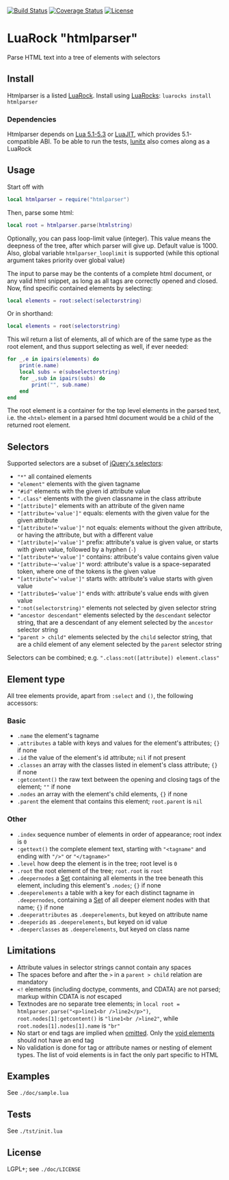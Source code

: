 [![Build Status](https://travis-ci.org/msva/lua-htmlparser.png?branch=master)](https://travis-ci.org/msva/lua-htmlparser)
[![Coverage Status](https://coveralls.io/repos/msva/lua-htmlparser/badge.png?branch=master)](https://coveralls.io/r/msva/lua-htmlparser?branch=master)
[![License](http://img.shields.io/badge/License-LGPL+-brightgreen.svg)](doc/LICENSE)

# LuaRock "htmlparser"

Parse HTML text into a tree of elements with selectors

[1]: https://api.jquery.com/category/selectors/

## Install
Htmlparser is a listed [LuaRock](http://luarocks.org/repositories/rocks/). Install using [LuaRocks](http://www.luarocks.org/): `luarocks install htmlparser`

### Dependencies
Htmlparser depends on [Lua 5.1-5.3](https://www.lua.org/download.html) or [LuaJIT](https://luajit.org/download.html), which provides 5.1-compatible ABI.
To be able to run the tests, [lunitx](https://github.com/dcurrie/lunit) also comes along as a LuaRock

## Usage
Start off with
```lua
local htmlparser = require("htmlparser")
```
Then, parse some html:
```lua
local root = htmlparser.parse(htmlstring)
```
Optionally, you can pass loop-limit value (integer). This value means the deepness of the tree, after which parser will give up. Default value is 1000.
Also, global variable `htmlparser_looplimit` is supported (while this optional argument takes priority over global value)

The input to parse may be the contents of a complete html document, or any valid html snippet, as long as all tags are correctly opened and closed.
Now, find specific contained elements by selecting:
```lua
local elements = root:select(selectorstring)
```
Or in shorthand:
```lua
local elements = root(selectorstring)
```
This wil return a list of elements, all of which are of the same type as the root element, and thus support selecting as well, if ever needed:
```lua
for _,e in ipairs(elements) do
	print(e.name)
	local subs = e(subselectorstring)
	for _,sub in ipairs(subs) do
		print("", sub.name)
	end
end
```
The root element is a container for the top level elements in the parsed text, i.e. the `<html>` element in a parsed html document would be a child of the returned root element.

## Selectors
Supported selectors are a subset of [jQuery's selectors][1]:

- `"*"` all contained elements
- `"element"` elements with the given tagname
- `"#id"` elements with the given id attribute value
- `".class"` elements with the given classname in the class attribute
- `"[attribute]"` elements with an attribute of the given name
- `"[attribute='value']"` equals: elements with the given value for the given attribute
- `"[attribute!='value']"` not equals: elements without the given attribute, or having the attribute, but with a different value
- `"[attribute|='value']"` prefix: attribute's value is given value, or starts with given value, followed by a hyphen (`-`)
- `"[attribute*='value']"` contains: attribute's value contains given value
- `"[attribute~='value']"` word: attribute's value is a space-separated token, where one of the tokens is the given value
- `"[attribute^='value']"` starts with: attribute's value starts with given value
- `"[attribute$='value']"` ends with: attribute's value ends with given value
- `":not(selectorstring)"` elements not selected by given selector string
- `"ancestor descendant"` elements selected by the `descendant` selector string, that are a descendant of any element selected by the `ancestor` selector string
- `"parent > child"` elements selected by the `child` selector string, that are a child element of any element selected by the `parent` selector string

Selectors can be combined; e.g. `".class:not([attribute]) element.class"`

## Element type
All tree elements provide, apart from `:select` and `()`, the following accessors:

### Basic
- `.name` the element's tagname
- `.attributes` a table with keys and values for the element's attributes; `{}` if none
- `.id` the value of the element's id attribute; `nil` if not present
- `.classes` an array with the classes listed in element's class attribute; `{}` if none
- `:getcontent()` the raw text between the opening and closing tags of the element; `""` if none
- `.nodes` an array with the element's child elements, `{}` if none
- `.parent` the element that contains this element; `root.parent` is `nil`

### Other
- `.index` sequence number of elements in order of appearance; root index is `0`
- `:gettext()` the complete element text, starting with `"<tagname"` and ending with `"/>"` or `"</tagname>"`
- `.level` how deep the element is in the tree; root level is `0`
- `.root` the root element of the tree; `root.root` is `root`
- `.deepernodes` a [Set][1] containing all elements in the tree beneath this element, including this element's `.nodes`; `{}` if none
- `.deeperelements` a table with a key for each distinct tagname in `.deepernodes`, containing a [Set][1] of all deeper element nodes with that name; `{}` if none
- `.deeperattributes` as `.deeperelements`, but keyed on attribute name
- `.deeperids` as `.deeperelements`, but keyed on id value
- `.deeperclasses` as `.deeperelements`, but keyed on class name

## Limitations
- Attribute values in selector strings cannot contain any spaces
- The spaces before and after the `>` in a `parent > child` relation are mandatory 
- `<!` elements (including doctype, comments, and CDATA) are not parsed; markup within CDATA is *not* escaped
- Textnodes are no separate tree elements; in `local root = htmlparser.parse("<p>line1<br />line2</p>")`, `root.nodes[1]:getcontent()` is `"line1<br />line2"`, while `root.nodes[1].nodes[1].name` is `"br"`
- No start or end tags are implied when [omitted](http://www.w3.org/TR/html5/syntax.html#optional-tags). Only the [void elements](http://www.w3.org/TR/html5/syntax.html#void-elements) should not have an end tag
- No validation is done for tag or attribute names or nesting of element types. The list of void elements is in fact the only part specific to HTML

## Examples
See `./doc/sample.lua`

## Tests
See `./tst/init.lua`

## License
LGPL+; see `./doc/LICENSE`

